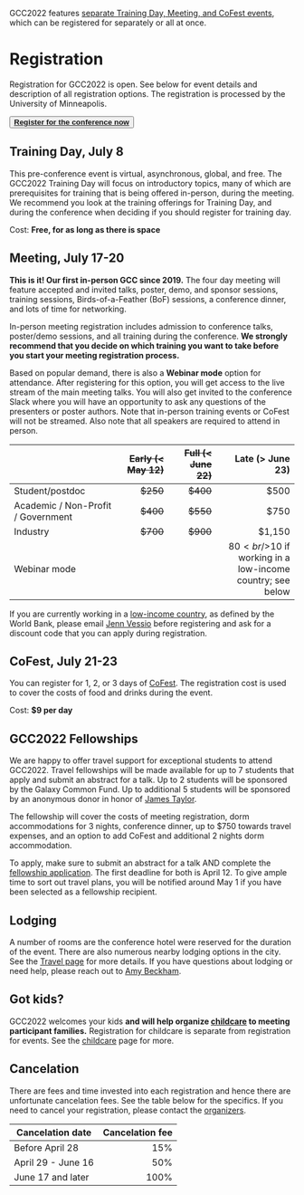 <slot name="/events/gcc2022/header" />

GCC2022 features [separate Training Day, Meeting, and CoFest
events](/events/gcc2022/schedule/), which can be registered for separately or
all at once.

# Registration

Registration for GCC2022 is open. See below for event details and description of
all registration options. The registration is processed by the University of
Minneapolis.

<div class="container">
    <div class="row">
        <div class="col"></div>
        <div class="col">
            <button type="button" class="btn btn-secondary center">
                <a target="_blank" href="https://learning.umn.edu/portal/events/reg/participantTypeSelection.do?method=load&entityId=32741188">
                    <strong>Register for the conference now</strong>
                </a>
            </button>
        </div>
        <div class="col"></div>
    </div>
</div>

## Training Day, July 8

This pre-conference event is virtual, asynchronous, global, and free.  The
GCC2022 Training Day will focus on introductory topics, many of which are
prerequisites for training that is being offered in-person, during the meeting.
We recommend you look at the training offerings for Training Day, and during the
conference when deciding if you should register for training day.

Cost: **Free, for as long as there is space**

## Meeting, July 17-20

**This is it! Our first in-person GCC since 2019.** The four day meeting will
feature accepted and invited talks, poster, demo, and sponsor sessions, training
sessions, Birds-of-a-Feather (BoF) sessions, a conference dinner, and lots of
time for networking.

In-person meeting registration includes admission to conference talks,
poster/demo sessions, and all training during the conference.  **We strongly
recommend that you decide on which training you want to take before you start
your meeting registration process.**

Based on popular demand, there is also a **Webinar mode** option for attendance.
After registering for this option, you will get access to the live stream of the
main meeting talks. You will also get invited to the conference Slack where you
will have an opportunity to ask any questions of the presenters or poster
authors. Note that in-person training events or CoFest will not be streamed.
Also note that all speakers are required to attend in person.

| | ~~Early (< May 12)~~ | ~~Full (< June 22)~~ | Late (> June 23) |
| --- | ---: | ---: | ---: |
| Student/postdoc     | ~~$250~~ | ~~$400~~ | $500 |
| Academic / Non-Profit / Government | ~~$400~~ | ~~$550~~ | $750 |
| Industry            | ~~$700~~ | ~~$900~~ | $1,150 |
| Webinar mode        | | | $80 <br/>$10 if working in a<br/>low-income country; see below|

If you are currently working in a [low-income
country](https://drive.google.com/file/d/1PW11lByYd61cIT7wPnGmTQpd9kM79EXX/view?usp=sharing),
as defined by the World Bank, please email [Jenn
Vessio](mailto:jvessio1@jhu.edu) before registering and ask for a discount code
that you can apply during registration.

## CoFest, July 21-23

You can register for 1, 2, or 3 days of [CoFest](/events/gcc2022/cofest/). The
registration cost is used to cover the costs of food and drinks during the
event.

Cost: **$9 per day**

## GCC2022 Fellowships

We are happy to offer travel support for exceptional students to attend GCC2022.
Travel fellowships will be made available for up to 7 students that apply and
submit an abstract for a talk. Up to 2 students will be sponsored by the Galaxy
Common Fund. Up to additional 5 students will be sponsored by an anonymous donor
in honor of [James Taylor](https://galaxyproject.org/jxtx/).

The fellowship will cover the costs of meeting registration, dorm accommodations
for 3 nights, conference dinner, up to $750 towards travel expenses, and an
option to add CoFest and additional 2 nights dorm accommodation.

To apply, make sure to submit an abstract for a talk AND complete the
[fellowship
application](https://docs.google.com/forms/d/e/1FAIpQLSczHcK-wlYix-4WqncqW9Lb7EVtIEiev5jkTPrA5G6-JIe_-g/viewform).
The first deadline for both is April 12. To give ample time to sort out travel
plans, you will be notified around May 1 if you have been selected as a
fellowship recipient.

## Lodging

A number of rooms are the conference hotel were reserved for the duration of the
event. There are also numerous nearby lodging options in the city. See the
[Travel page](/events/gcc2022/travel/) for more details. If you have questions
about lodging or need help, please reach out to [Amy
Beckham](mailto:amy@sapphyregroup.com).

## Got kids?

GCC2022 welcomes your kids **and will help organize
[childcare](/events/gcc2022/childcare/) to meeting participant families.**
Registration for childcare is separate from registration for events.  See the
[childcare](/events/gcc2022/childcare/) page for more.

## Cancelation

There are fees and time invested into each registration and hence there are
unfortunate cancelation fees. See the table below for the specifics. If you need
to cancel your registration, please contact the
[organizers](/events/gcc2022/organizers/).

| Cancelation date         | Cancelation fee |
| ------------------------ | --------------: |
| Before April 28          | 15%             |
| April 29 - June 16       | 50%             |
| June 17 and later        | 100%            |
